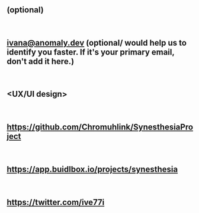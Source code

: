 
## <SYNESTHESIA>
​
## <IVANA MILICIC> (optional)
​
## <ivana@anomaly.dev> (optional/ would help us to identify you faster. If it's your primary email, don't add it here.)
​
## <UX/UI design>
​
## <https://github.com/Chromuhlink/SynesthesiaProject>
​
## <https://app.buidlbox.io/projects/synesthesia>
​
## <https://twitter.com/ive77i>
